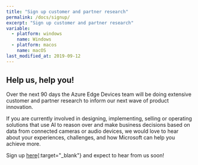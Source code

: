 ```yaml
---
title: "Sign up customer and partner research"
permalink: /docs/signup/
excerpt: "Sign up customer and partner research"
variable:
  - platform: windows
    name: Windows
  - platform: macos
    name: macOS
last_modified_at: 2019-09-12
---
```


## Help us, help you!

Over the next 90 days the Azure Edge Devices team will be doing extensive customer and partner research to inform our next wave of product innovation. 

If you are currently involved in designing, implementing, selling or operating solutions that use AI to reason over and make business decisions based on data from connected cameras or audio devices, we would love to hear about your experiences, challenges, and how Microsoft can help you achieve more.    

Sign up [here](https://aka.ms/hwpartnerengage){:target="_blank"} and expect to hear from us soon! 